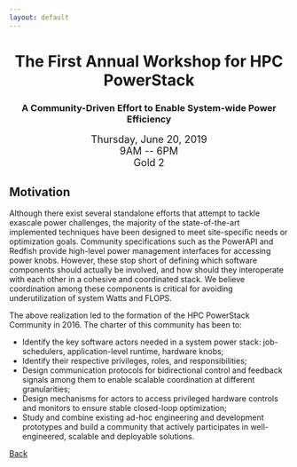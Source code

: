 ```yaml
---
layout: default
---
```

<h1 align="center">The First Annual Workshop for HPC PowerStack</h1>
<h3 align="center">A Community-Driven Effort to Enable System-wide Power Efficiency</h3>

<p align="center"><font size="+1">Thursday, June 20, 2019<br>
9AM -- 6PM<br>
Gold 2<br></font></p>

## Motivation
Although there exist several standalone efforts that attempt to tackle exascale
power challenges, the majority of the state-of-the-art implemented techniques
have been designed to meet site-specific needs or optimization goals. Community
specifications such as the PowerAPI and Redfish provide high-level power
management interfaces for accessing power knobs. However, these stop short of
defining which software components should actually be involved, and how should
they interoperate with each other in a cohesive and coordinated stack. We
believe coordination among these components is critical for avoiding
underutilization of system Watts and FLOPS.

The above realization led to the formation of the HPC PowerStack Community in 2016. The charter of this community has been to:
* Identify the key software actors needed in a system power stack:
job-schedulers, application-level runtime, hardware knobs;
* Identify their respective privileges, roles, and responsibilities;
* Design communication protocols for bidirectional control and feedback
signals among them to enable scalable coordination at different
granularities;
* Design mechanisms for actors to access privileged hardware controls and
monitors to ensure stable closed-loop optimization;
* Study and combine existing ad-hoc engineering and development prototypes
and build a community that actively participates in well-engineered, scalable
and deployable solutions.


[Back](./)
